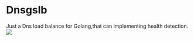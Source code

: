 # Dnsgslb
Just a Dns load balance for Golang,that can implementing health detection.
![](https://github.com/xuliqun131/Dnsgslb/blob/master/Dnsgslb/image/dnsgslb.png)
